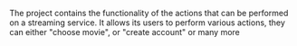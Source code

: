 The project contains the functionality of the actions that can be performed on a streaming service. It allows its users to perform various actions, they can either "choose movie", or "create account" or many more
